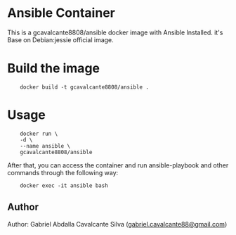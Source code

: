 Ansible Container
=================

This is a gcavalcante8808/ansible docker image with Ansible Installed. it's Base on Debian:jessie official image.

Build the image
===============

```
    docker build -t gcavalcante8808/ansible .
```

Usage
=====

```
    docker run \
    -d \
    --name ansible \
    gcavalcante8808/ansible
```

After that, you can access the container and run ansible-playbook and other commands through the following way:

```
    docker exec -it ansible bash
```	

Author
------

Author: Gabriel Abdalla Cavalcante Silva (gabriel.cavalcante88@gmail.com)

